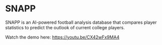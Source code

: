 # SNAPP
SNAPP is an AI-powered football analysis database that compares player statistics to predict the outlook of current college players. 

Watch the demo here: https://youtu.be/CX42wFx9MA4
